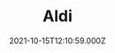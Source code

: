 ---
date: 2021-10-15T12:10:59.000Z
title: Aldi
latitude: 52.042052412506116
longitude: 0.7298258526035493
url: https://www.aldi.co.uk
category: checkin
---